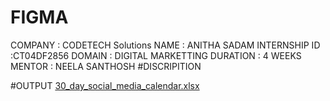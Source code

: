 # FIGMA
COMPANY : CODETECH Solutions
NAME :  ANITHA SADAM
INTERNSHIP ID :CT04DF2856
DOMAIN : DIGITAL MARKETTING 
DURATION : 4 WEEKS
MENTOR : NEELA SANTHOSH
#DISCRIPITION

#OUTPUT
[30_day_social_media_calendar.xlsx](https://github.com/user-attachments/files/20847620/30_day_social_media_calendar.xlsx)
